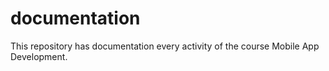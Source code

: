 # documentation
This repository has documentation every activity of the course Mobile App Development.
